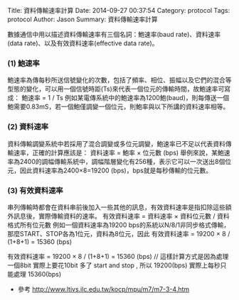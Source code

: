 Title: 資料傳輸速率計算
Date: 2014-09-27 00:37:54
Category: protocol
Tags: protocol
Author: Jason
Summary: 資料傳輸速率計算

數據通信中用以描述資料傳輸速率有三個名詞：鮑速率(baud rate)、資料速率(data rate)、以及有效資料速率(effective data rate)。

### (1) 鮑速率 
鮑速率為傳每秒所送信號變化的次數，包括了頻率、相位、振幅以及它們的混合等型態的變化，可以用一個信號時距(Ts)來代表一個位元的傳輸時間，故鮑速率可寫成：
鮑速率 = 1 / Ts
例如某電傳系統中的鮑速率為1200鮑(baud)，則每傳送一個鮑需要0.83mS，若一個鮑僅調變一個位元，則鮑率與以下所講的資料速率相等。

### (2) 資料速率
資料傳輸調變系統中若採用了混合調變或多位元調變，鮑速率已不足以代表資料傳輸速率，正確的計算應該是：
資料速率 = 鮑率 × 位元數 (bps)
舉例來說，某鮑速率為2400的調幅傳輸系統中，調幅階層變化有256種，表示它可以一次送出8個位元，因此資料速率為2400×8=19200 (bps)，bps就是每秒傳輸的位元數。

### (3) 有效資料速率
串列傳輸時都會在資料串前後加入一些其他的訊息，有效資料速率是指扣除這些額外訊息後，實際傳輸資料的速率。
有效資料速率 =
資料速率 × 資料位元數 / 資料格式所有位元數
例如一個資料速率為19200 bps的系統以N/8/1非同步格式傳輸，那麼START、STOP各為1位元，資料為8位元，因此
有效資料速率 = 19200 × 8 / (1+8+1) = 15360 (bps)

有效資料速率 = 19200 × 8 / (1+8+1) = 15360 (bps) // 這樣計算方式是因為處理一個8bit 實際上要花10bit 多了 start and stop , 所以 19200(bps) 實際上每秒只能處理 15360(bps)

* 參考 http://www.ltivs.ilc.edu.tw/kocp/mpu/m7/m7-3-4.htm
